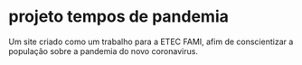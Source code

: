 # projeto tempos de pandemia
 Um site criado como um trabalho para a ETEC FAMI, afim de conscientizar a população sobre a pandemia do novo coronavirus.
